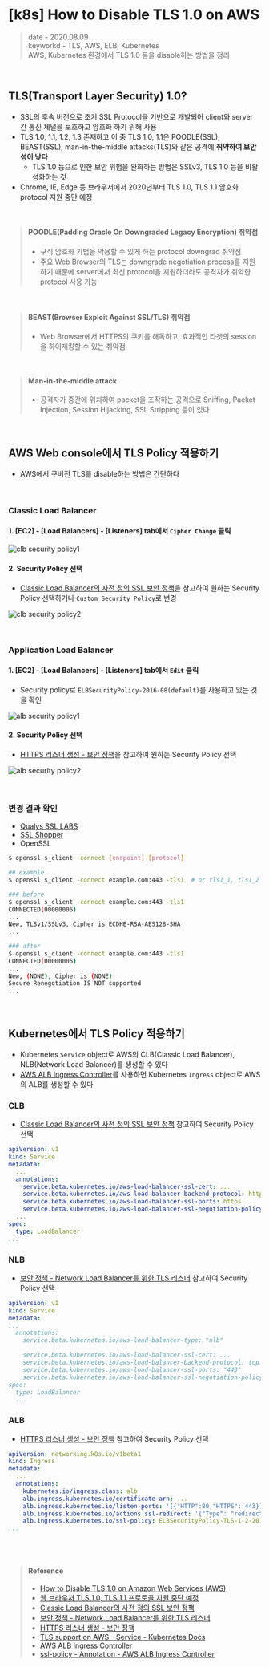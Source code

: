 # [k8s] How to Disable TLS 1.0 on AWS
> date - 2020.08.09  
> keyworkd - TLS, AWS, ELB, Kubernetes  
> AWS, Kubernetes 환경에서 TLS 1.0 등을 disable하는 방법을 정리  


<br>

## TLS(Transport Layer Security) 1.0?
* SSL의 후속 버전으로 초기 SSL Protocol을 기반으로 개발되어 client와 server 간 통신 체널을 보호하고 암호화 하기 위해 사용
* TLS 1.0, 1.1, 1.2, 1.3 존재하고 이 중 TLS 1.0, 1.1은 POODLE(SSL), BEAST(SSL), man-in-the-middle attacks(TLS)와 같은 공격에 **취약하여 보안성이 낮다**
  * TLS 1.0 등으로 인한 보안 위험을 완화하는 방법은 SSLv3, TLS 1.0 등을 비활성화하는 것
* Chrome, IE, Edge 등 브라우저에서 2020년부터 TLS 1.0, TLS 1.1 암호화 protocol 지원 중단 예정

<br>

> #### POODLE(Padding Oracle On Downgraded Legacy Encryption) 취약점
> * 구식 암호화 기법을 악용할 수 있게 하는 protocol downgrad 취약점
> * 주요 Web Browser의 TLS는 downgrade negotiation process를 지원하기 때문에 server에서 최신 protocol을 지원하더라도 공격자가 취약한 protocol 사용 가능

<br>

> #### BEAST(Browser Exploit Against SSL/TLS) 취약점
> * Web Browser에서 HTTPS의 쿠키를 해독하고, 효과적인 타겟의 session을 하이제킹할 수 있는 취약점

<br>

> #### Man-in-the-middle attack
> * 공격자가 중간에 위치하여 packet을 조작하는 공격으로 Sniffing, Packet Injection, Session Hijacking, SSL Stripping 등이 있다


<br>

## AWS Web console에서 TLS Policy 적용하기
* AWS에서 구버전 TLS를 disable하는 방법은 간단하다

<br>

### Classic Load Balancer
#### 1. [EC2] - [Load Balancers] - [Listeners] tab에서 `Cipher Change` 클릭
![clb security policy1](./images/clb_security_policy1.png)


#### 2. Security Policy 선택
* [Classic Load Balancer의 사전 정의 SSL 보안 정책](https://docs.aws.amazon.com/ko_kr/elasticloadbalancing/latest/classic/elb-security-policy-table.html)을 참고하여 원하는 Security Policy 선택하거나 `Custom Security Policy`로 변경

![clb security policy2](./images/clb_security_policy2.png)

<br>

### Application Load Balancer

#### 1. [EC2] - [Load Balancers] - [Listeners] tab에서 `Edit` 클릭
* Security policy로 `ELBSecurityPolicy-2016-08(default)`를 사용하고 있는 것을 확인

![alb security policy1](./images/alb_security_policy1.png)

#### 2. Security Policy 선택
* [HTTPS 리스너 생성 - 보안 정책](https://docs.aws.amazon.com/ko_kr/elasticloadbalancing/latest/application/create-https-listener.html#describe-ssl-policies)을 참고하여 원하는 Security Policy 선택

![alb security policy2](./images/alb_security_policy2.png)

<br>

### 변경 결과 확인
* [Qualys SSL LABS](https://www.ssllabs.com/ssltest/analyze.html)
* [SSL Shopper](https://www.sslshopper.com)
* OpenSSL
```sh
$ openssl s_client -connect [endpoint] [protocol]

## example
$ openssl s_client -connect example.com:443 -tls1  # or tls1_1, tls1_2

### before
$ openssl s_client -connect example.com:443 -tls1
CONNECTED(00000006)
...
New, TLSv1/SSLv3, Cipher is ECDHE-RSA-AES128-SHA
...

### after
$ openssl s_client -connect example.com:443 -tls1
CONNECTED(00000006)
...
New, (NONE), Cipher is (NONE)
Secure Renegotiation IS NOT supported
...
```


<br>

## Kubernetes에서 TLS Policy 적용하기
* Kubernetes `Service` object로 AWS의 CLB(Classic Load Balancer), NLB(Network Load Balancer)를 생성할 수 있다
* [AWS ALB Ingress Controller](https://github.com/kubernetes-sigs/aws-alb-ingress-controller/)를 사용하면 Kubernetes `Ingress` object로 AWS의 ALB를 생성할 수 있다

### CLB
* [Classic Load Balancer의 사전 정의 SSL 보안 정책](https://docs.aws.amazon.com/ko_kr/elasticloadbalancing/latest/classic/elb-security-policy-table.html) 참고하여 Security Policy 선택

```yaml
apiVersion: v1
kind: Service
metadata:
  ...
  annotations:
    service.beta.kubernetes.io/aws-load-balancer-ssl-cert: ...
    service.beta.kubernetes.io/aws-load-balancer-backend-protocol: http
    service.beta.kubernetes.io/aws-load-balancer-ssl-ports: https
    service.beta.kubernetes.io/aws-load-balancer-ssl-negotiation-policy: "ELBSecurityPolicy-TLS-1-2-2017-01"
  ...
spec:
  type: LoadBalancer
...
```

### NLB
* [보안 정책 - Network Load Balancer를 위한 TLS 리스너](https://docs.aws.amazon.com/ko_kr/elasticloadbalancing/latest/network/create-tls-listener.html#describe-ssl-policies) 참고하여 Security Policy 선택

```yaml
apiVersion: v1
kind: Service
metadata:
...
  annotations:
    service.beta.kubernetes.io/aws-load-balancer-type: "nlb"

    service.beta.kubernetes.io/aws-load-balancer-ssl-cert: ...
    service.beta.kubernetes.io/aws-load-balancer-backend-protocol: tcp
    service.beta.kubernetes.io/aws-load-balancer-ssl-ports: "443"
    service.beta.kubernetes.io/aws-load-balancer-ssl-negotiation-policy: "ELBSecurityPolicy-TLS-1-2-2017-01"
spec:
  type: LoadBalancer
  ...
```

### ALB
* [HTTPS 리스너 생성 - 보안 정책](https://docs.aws.amazon.com/ko_kr/elasticloadbalancing/latest/application/create-https-listener.html#describe-ssl-policies) 참고하여 Security Policy 선택

```yaml
apiVersion: networking.k8s.io/v1beta1
kind: Ingress
metadata:
  ...
  annotations:
    kubernetes.io/ingress.class: alb
    alb.ingress.kubernetes.io/certificate-arn: ...
    alb.ingress.kubernetes.io/listen-ports: '[{"HTTP":80,"HTTPS": 443}]'
    alb.ingress.kubernetes.io/actions.ssl-redirect: '{"Type": "redirect", "RedirectConfig": { "Protocol": "HTTPS", "Port": "443", "StatusCode": "HTTP_301"}}'
    alb.ingress.kubernetes.io/ssl-policy: ELBSecurityPolicy-TLS-1-2-2017-01
...
```


<br><br>

> #### Reference
> * [How to Disable TLS 1.0 on Amazon Web Services (AWS)](https://www.chowles.com/how-to-disable-tls-1-0-on-aws/)
> * [웹 브라우저 TLS 1.0, TLS 1.1 프로토콜 지원 중단 예정](https://cert.crosscert.com/%EA%B3%B5%EC%A7%80%EC%9B%B9-%EB%B8%8C%EB%9D%BC%EC%9A%B0%EC%A0%80-tls-1-0-tls-1-1-%ED%94%84%EB%A1%9C%ED%86%A0%EC%BD%9C-%EC%A7%80%EC%9B%90-%EC%A4%91%EB%8B%A8-%EC%98%88%EC%A0%95/)
> * [Classic Load Balancer의 사전 정의 SSL 보안 정책](https://docs.aws.amazon.com/ko_kr/elasticloadbalancing/latest/classic/elb-security-policy-table.html)
> * [보안 정책 - Network Load Balancer를 위한 TLS 리스너](https://docs.aws.amazon.com/ko_kr/elasticloadbalancing/latest/network/create-tls-listener.html#describe-ssl-policies)
> * [HTTPS 리스너 생성 - 보안 정책](https://docs.aws.amazon.com/ko_kr/elasticloadbalancing/latest/application/create-https-listener.html#describe-ssl-policies)
> * [TLS support on AWS - Service - Kubernetes Docs](https://kubernetes.io/docs/concepts/services-networking/service/#ssl-support-on-aws)
> * [AWS ALB Ingress Controller](https://github.com/kubernetes-sigs/aws-alb-ingress-controller/)
> * [ssl-policy - Annotation - AWS ALB Ingress Controller](https://kubernetes-sigs.github.io/aws-alb-ingress-controller/guide/ingress/annotation/#ssl-policy)
